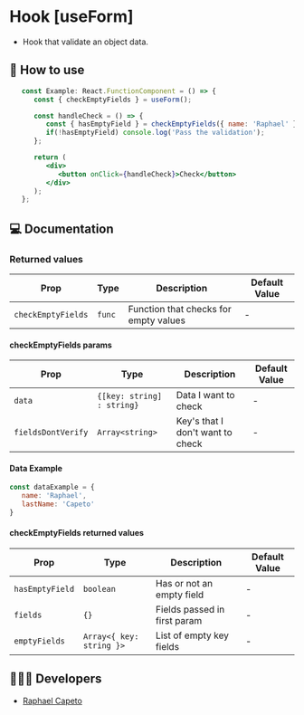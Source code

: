 # Hook [useForm]

- Hook that validate an object data.

## 🚀 How to use

```jsx
   const Example: React.FunctionComponent = () => {
      const { checkEmptyFields } = useForm();

      const handleCheck = () => {
         const { hasEmptyField } = checkEmptyFields({ name: 'Raphael' });
         if(!hasEmptyField) console.log('Pass the validation');
      };

      return (
         <div>
            <button onClick={handleCheck}>Check</button>
         </div>
      );
   };
```

## 💻 Documentation

### Returned values

| Prop | Type | Description                                                                                                                                         | Default Value |
| --------- | -------- | ------------------------------------------------------------------------------------------------------------------------------------------------------- | ----------------- |
| `checkEmptyFields`  | `func` | Function that checks for empty values  | - |

#### checkEmptyFields params

| Prop | Type | Description                                                                                                                                         | Default Value |
| --------- | -------- | ------------------------------------------------------------------------------------------------------------------------------------------------------- | ----------------- |
| `data`  | `{[key: string] : string}` | Data I want to check  | - |
| `fieldsDontVerify`  | `Array<string>` | Key's that I don't want to check | - |


#### Data Example 
```jsx
const dataExample = {
   name: 'Raphael',
   lastName: 'Capeto'
}
```

#### checkEmptyFields returned values


| Prop | Type | Description                                                                                                                                         | Default Value |
| --------- | -------- | ------------------------------------------------------------------------------------------------------------------------------------------------------- | ----------------- |
| `hasEmptyField`  | `boolean` | Has or not an empty field  | - |
| `fields`  | `{}` | Fields passed in first param | - |
| `emptyFields`  | `Array<{ key: string }>` | List of empty key fields | - |


## 👨🏻‍💻 Developers
- [Raphael Capeto](https://github.com/rcapeto)


